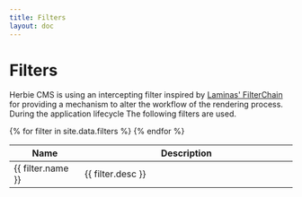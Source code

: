 ```yaml
---
title: Filters
layout: doc
---
```


# Filters


Herbie CMS is using an intercepting filter inspired by [Laminas' FilterChain](https://docs.laminas.dev/laminas-filter/filter-chains/) for providing a mechanism to alter the workflow of the rendering process.
During the application lifecycle The following filters are used.

<table class="pure-table pure-table-horizontal">
    <thead>
    <tr>
        <th width="25%">Name</th>
        <th width="75%">Description</th>
    </tr>
    </thead>
    {% for filter in site.data.filters %}
    <tr>
        <td>{{ filter.name }}</td>
        <td>{{ filter.desc }}</td>
    </tr>
    {% endfor %}
</table>
